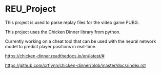 # REU_Project

This project is used to parse replay files for the video game PUBG.

This project uses the Chicken Dinner library from python.

Currently working on a cheat tool that can be used with the neural network model to predict player positions in real-time.

https://chicken-dinner.readthedocs.io/en/latest/#

https://github.com/crflynn/chicken-dinner/blob/master/docs/index.rst
